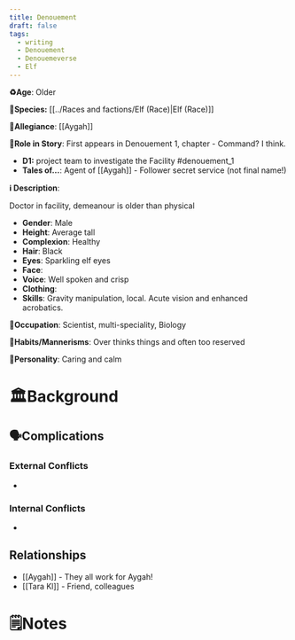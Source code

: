 ```yaml
---
title: Denouement
draft: false
tags:
  - writing
  - Denouement
  - Denouemeverse
  - Elf
---
```


**♻️Age**: Older

👾**Species:** [[../Races and factions/Elf (Race)|Elf (Race)]]

🏅**Allegiance**: [[Aygah]]

**🎲Role in Story**: First appears in Denouement 1, chapter - Command? I think.

- **D1:** project team to investigate the Facility #denouement_1 
- **Tales of...**:  Agent of [[Aygah]] - Follower secret service (not final name!)

**ℹ️ Description**: 

Doctor in facility, demeanour is older than physical

* **Gender**: Male
* **Height**: Average tall
* **Complexion**: Healthy
* **Hair**: Black
* **Eyes**:  Sparkling elf eyes
* **Face**: 
* **Voice**: Well spoken and crisp
* **Clothing**:  
* **Skills**: Gravity manipulation, local. Acute vision and enhanced acrobatics.

**💼Occupation**: Scientist, multi-speciality, Biology

**🎺Habits/Mannerisms**: Over thinks things and often too reserved

**🧨Personality**: Caring and calm

# 🏛️Background

## 🗣️Complications

### **External Conflicts**

- 

### **Internal Conflicts**

- 

## Relationships

- [[Aygah]] - They all work for Aygah! 
- [[Tara Kl]] - Friend, colleagues 

# 🗒️Notes